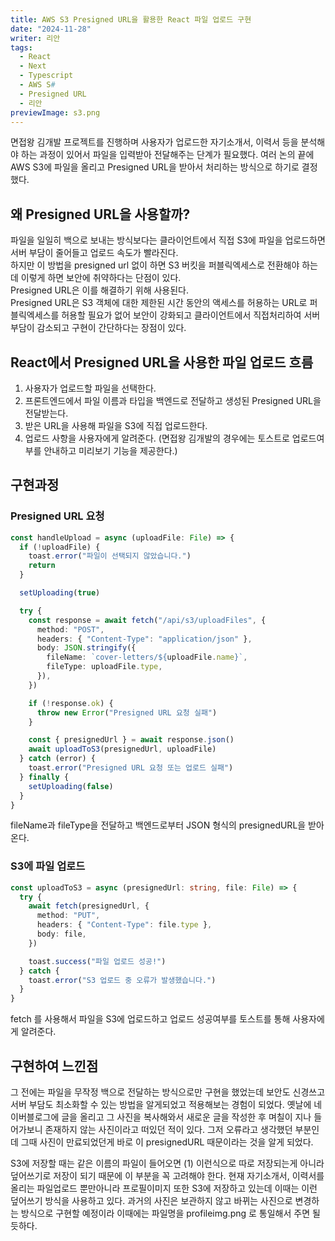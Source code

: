 ```yaml
---
title: AWS S3 Presigned URL을 활용한 React 파일 업로드 구현
date: "2024-11-28"
writer: 리안
tags:
  - React
  - Next
  - Typescript
  - AWS S#
  - Presigned URL
  - 리안
previewImage: s3.png
---
```


면접왕 김개발 프로젝트를 진행하며 사용자가 업로드한 자기소개서, 이력서 등을 분석해야 하는 과정이 있어서 파일을 입력받아 전달해주는 단계가 필요했다.
여러 논의 끝에 AWS S3에 파일을 올리고 Presigned URL을 받아서 처리하는 방식으로 하기로 결정했다.

## 왜 Presigned URL을 사용할까?

파일을 일일히 백으로 보내는 방식보다는 클라이언트에서 직접 S3에 파일을 업로드하면 서버 부담이 줄어들고 업로드 속도가 빨라진다.  
하지만 이 방법을 presigned url 없이 하면 S3 버킷을 퍼블릭엑세스로 전환해야 하는데 이렇게 하면 보안에 취약하다는 단점이 있다.  
Presigned URL은 이를 해결하기 위해 사용된다.  
Presigned URL은 S3 객체에 대한 제한된 시간 동안의 액세스를 허용하는 URL로 퍼블릭엑세스를 허용할 필요가 없어 보안이 강화되고 클라이언트에서 직접처리하여 서버부담이 감소되고 구현이 간단하다는 장점이 있다.

## React에서 Presigned URL을 사용한 파일 업로드 흐름

1. 사용자가 업로드할 파일을 선택한다.
2. 프론트엔드에서 파일 이름과 타입을 백엔드로 전달하고 생성된 Presigned URL을 전달받는다.
3. 받은 URL을 사용해 파일을 S3에 직접 업로드한다.
4. 업로드 사항을 사용자에게 알려준다. (면접왕 김개발의 경우에는 토스트로 업로드여부를 안내하고 미리보기 기능을 제공한다.)

## 구현과정

### Presigned URL 요청

```ts
const handleUpload = async (uploadFile: File) => {
  if (!uploadFile) {
    toast.error("파일이 선택되지 않았습니다.")
    return
  }

  setUploading(true)

  try {
    const response = await fetch("/api/s3/uploadFiles", {
      method: "POST",
      headers: { "Content-Type": "application/json" },
      body: JSON.stringify({
        fileName: `cover-letters/${uploadFile.name}`,
        fileType: uploadFile.type,
      }),
    })

    if (!response.ok) {
      throw new Error("Presigned URL 요청 실패")
    }

    const { presignedUrl } = await response.json()
    await uploadToS3(presignedUrl, uploadFile)
  } catch (error) {
    toast.error("Presigned URL 요청 또는 업로드 실패")
  } finally {
    setUploading(false)
  }
}
```

fileName과 fileType을 전달하고 백엔드로부터 JSON 형식의 presignedURL을 받아온다.

### S3에 파일 업로드

```ts
const uploadToS3 = async (presignedUrl: string, file: File) => {
  try {
    await fetch(presignedUrl, {
      method: "PUT",
      headers: { "Content-Type": file.type },
      body: file,
    })

    toast.success("파일 업로드 성공!")
  } catch {
    toast.error("S3 업로드 중 오류가 발생했습니다.")
  }
}
```

fetch 를 사용해서 파일을 S3에 업로드하고 업로드 성공여부를 토스트를 통해 사용자에게 알려준다.

## 구현하여 느낀점

그 전에는 파일을 무작정 백으로 전달하는 방식으로만 구현을 했었는데 보안도 신경쓰고 서버 부담도 최소화할 수 있는 방법을 알게되었고 적용해보는 경험이 되었다.
옛날에 네이버블로그에 글을 올리고 그 사진을 복사해와서 새로운 글을 작성한 후 며칠이 지나 들어가보니 존재하지 않는 사진이라고 떠있던 적이 있다. 그저 오류라고 생각했던 부분인데 그때 사진이 만료되었던게 바로 이 presignedURL 때문이라는 것을 알게 되었다.

S3에 저장할 때는 같은 이름의 파일이 들어오면 (1) 이런식으로 따로 저장되는게 아니라 덮어쓰기로 저장이 되기 때문에 이 부분을 꼭 고려해야 한다.
현재 자기소개서, 이력서를 올리는 파일업로드 뿐만아니라 프로필이미지 또한 S3에 저장하고 있는데 이때는 이런 덮어쓰기 방식을 사용하고 있다.
과거의 사진은 보관하지 않고 바뀌는 사진으로 변경하는 방식으로 구현할 예정이라 이때에는 파일명을 profileimg.png 로 통일해서 주면 될듯하다.
